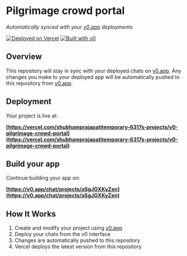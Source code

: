 # Pilgrimage crowd portal

*Automatically synced with your [v0.app](https://v0.app) deployments*

[![Deployed on Vercel](https://img.shields.io/badge/Deployed%20on-Vercel-black?style=for-the-badge&logo=vercel)](https://vercel.com/shubhamprajapatitemporary-6317s-projects/v0-pilgrimage-crowd-portal)
[![Built with v0](https://img.shields.io/badge/Built%20with-v0.app-black?style=for-the-badge)](https://v0.app/chat/projects/aSgJGXKyZen)

## Overview

This repository will stay in sync with your deployed chats on [v0.app](https://v0.app).
Any changes you make to your deployed app will be automatically pushed to this repository from [v0.app](https://v0.app).

## Deployment

Your project is live at:

**[https://vercel.com/shubhamprajapatitemporary-6317s-projects/v0-pilgrimage-crowd-portal](https://vercel.com/shubhamprajapatitemporary-6317s-projects/v0-pilgrimage-crowd-portal)**

## Build your app

Continue building your app on:

**[https://v0.app/chat/projects/aSgJGXKyZen](https://v0.app/chat/projects/aSgJGXKyZen)**

## How It Works

1. Create and modify your project using [v0.app](https://v0.app)
2. Deploy your chats from the v0 interface
3. Changes are automatically pushed to this repository
4. Vercel deploys the latest version from this repository